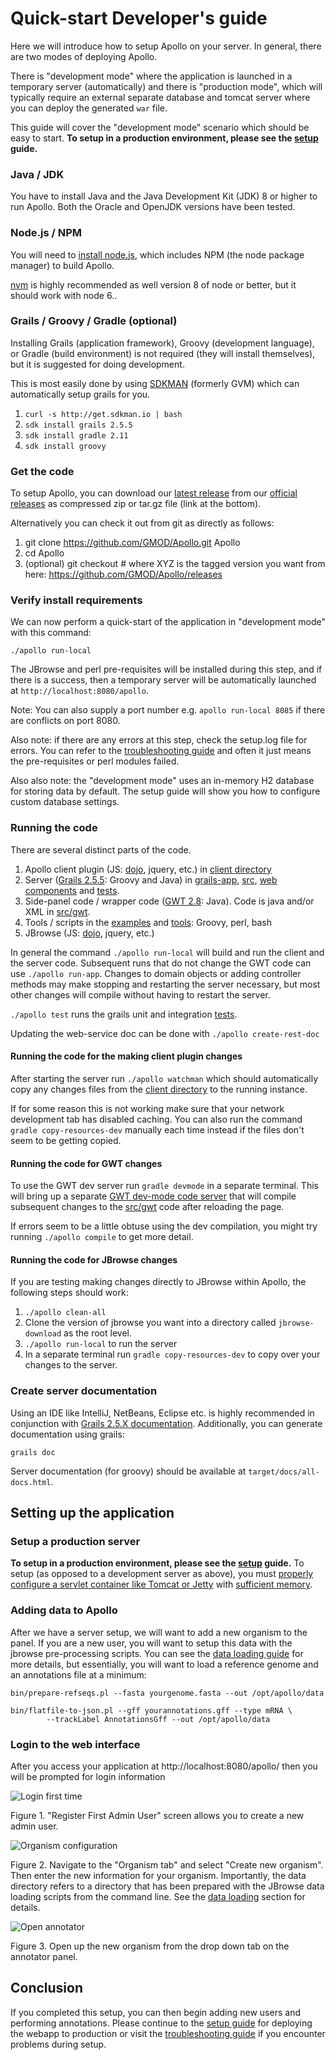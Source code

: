 # Quick-start Developer's guide

Here we will introduce how to setup Apollo on your server. In general, there are two modes of deploying Apollo.

There is "development mode" where the application is launched in a temporary server (automatically) and there is
"production mode", which will typically require an external separate database and tomcat server where you can deploy the
generated `war` file.

This guide will cover the "development mode" scenario which should be easy to start.  **To setup in a production environment, please see the [setup](Setup.md) guide.**

### Java / JDK

You have to install Java and the Java Development Kit (JDK) 8 or higher to run Apollo.  Both the Oracle and OpenJDK versions have been tested.

### Node.js / NPM

You will need to [install node.js](https://nodejs.org/en/download/), which includes NPM (the node package manager) to build Apollo.

[nvm](https://github.com/creationix/nvm) is highly recommended as well version 8 of node or better, but it should work with node 6..

### Grails / Groovy / Gradle  (optional)

Installing Grails (application framework), Groovy (development language), or Gradle (build environment) is 
not required (they will install themselves), but it is suggested for doing development.  

This is most easily done by using [SDKMAN](http://sdkman.io/) (formerly GVM) which can automatically setup
grails for you. 

1. `curl -s http://get.sdkman.io | bash`
2. `sdk install grails 2.5.5`
3. `sdk install gradle 2.11`
4. `sdk install groovy`


### Get the code

To setup Apollo, you can download our [latest release](https://github.com/GMOD/Apollo/releases/latest) from our [official releases](https://github.com/GMOD/Apollo/releases/) as compressed zip or tar.gz file (link at the bottom).  

Alternatively you can check it out from git as directly as follows:

1. git clone https://github.com/GMOD/Apollo.git Apollo
1. cd Apollo
1. (optional) git checkout <XYZ>  # where XYZ is the tagged version you want from here: https://github.com/GMOD/Apollo/releases

### Verify install requirements

We can now perform a quick-start of the application in "development mode" with this command:

``` 
./apollo run-local
```

The JBrowse and perl pre-requisites will be installed during this step, and if there is a success, then a temporary
server will be automatically launched at `http://localhost:8080/apollo`.

Note: You can also supply a port number e.g. `apollo run-local 8085` if there are conflicts on port 8080.

Also note: if there are any errors at this step, check the setup.log file for errors. You can refer to the
[troubleshooting guide](Troubleshooting.md) and often it just means the pre-requisites or perl modules failed.

Also also note: the "development mode" uses an in-memory H2 database for storing data by default. The setup guide will
show you how to configure custom database settings.

### Running the code

There are several distinct parts of the code.

1. Apollo client plugin (JS: [dojo](https://dojotoolkit.org/documentation/), jquery, etc.) in [client directory](../client)
1. Server ([Grails 2.5.5](http://docs.grails.org/2.5.5/): Groovy and Java) in [grails-app](../grails-app), [src](../src), [web components](../web-app) and [tests](../test).
1. Side-panel code / wrapper code ([GWT 2.8](http://www.gwtproject.org/doc/latest/DevGuide.html): Java).  Code is java and/or XML in [src/gwt](../src/gwt).
1. Tools / scripts in the [examples](web_services/examples) and [tools](../tools/data): Groovy, perl, bash
1. JBrowse (JS: [dojo](https://dojotoolkit.org/documentation/), jquery, etc.)

In general the command `./apollo run-local` will build and run the client and the server code.  Subsequent runs that do not change the GWT code can use `./apollo run-app`.  Changes to domain objects or adding controller methods may make stopping and restarting the server necessary, but most other changes will compile without having to restart the server.

`./apollo test` runs the grails unit and integration [tests](../test).

Updating the web-service doc can be done with `./apollo create-rest-doc`


#### Running the code for the making client plugin changes

After starting the server run `./apollo watchman` which should automatically copy any changes files from the [client directory](../client) to the running instance.

If for some reason this is not working make sure that your network development tab has disabled caching.  You can also run the command `gradle copy-resources-dev` manually each time instead if the files don't seem to be getting copied.

#### Running the code for GWT changes 

To use the GWT dev server run `gradle devmode` in a separate terminal.   This will bring up a separate [GWT dev-mode code server](http://www.gwtproject.org/doc/latest/DevGuideCompilingAndDebugging.html#dev_mode) that will compile subsequent changes to the [src/gwt](../src/gwt) code after reloading the page.  

If errors seem to be a little obtuse using the dev compilation, you might try running `./apollo compile` to get more detail.

#### Running the code for JBrowse changes

If you are testing making changes directly to JBrowse within Apollo, the following steps should work:

1. `./apollo clean-all`
1. Clone the version of jbrowse you want into a directory called `jbrowse-download` as the root level.
1. `./apollo run-local` to run the server
1. In a separate terminal run `gradle copy-resources-dev` to copy over your changes to the server.


### Create server documentation

Using an IDE like IntelliJ, NetBeans, Eclipse etc. is highly recommended in conjunction with [Grails 2.5.X documentation](http://docs.grails.org/2.5.x/).
Additionally, you can generate documentation using grails:

    grails doc
    
Server documentation (for groovy) should be available at `target/docs/all-docs.html`.

## Setting up the application

### Setup a production server

**To setup in a production environment, please see the [setup](Setup.md) guide.**  To setup (as opposed to a development server as above), you must [properly configure a servlet container like Tomcat or Jetty](Setup.md) with [sufficient memory](Troubleshooting.md#tomcat-memory).

### Adding data to Apollo

After we have a server setup, we will want to add a new organism to the panel. If you are a new user, you will want to
setup this data with the jbrowse pre-processing scripts. You can see the [data loading guide](Data_loading.md) for more
details, but essentially, you will want to load a reference genome and an annotations file at a minimum:

``` 
bin/prepare-refseqs.pl --fasta yourgenome.fasta --out /opt/apollo/data

bin/flatfile-to-json.pl --gff yourannotations.gff --type mRNA \
        --trackLabel AnnotationsGff --out /opt/apollo/data
```


### Login to the web interface

After you access your application at http://localhost:8080/apollo/ then you will be prompted for login information

![Login first time](images/1.png)

Figure 1. "Register First Admin User" screen allows you to create a new admin user.


![Organism configuration](images/2.png)

Figure 2. Navigate to the "Organism tab" and select "Create new organism". Then enter the new information for your
organism. Importantly, the data directory refers to a directory that has been prepared with the JBrowse data loading
scripts from the command line. See the [data loading](Data_loading.md) section for details.

![Open annotator](images/3.png)

Figure 3. Open up the new organism from the drop down tab on the annotator panel.



## Conclusion

If you completed this setup, you can then begin adding new users and performing annotations. Please continue to the
[setup guide](Setup.md) for deploying the webapp to production or visit the [troubleshooting guide](Troubleshooting.md)
if you encounter problems during setup.

